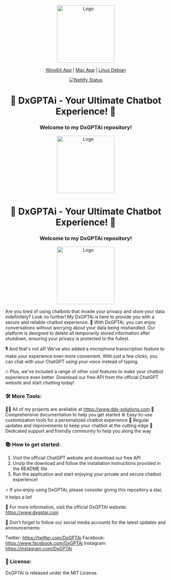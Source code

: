 <html>
  <body>
    <div align="center">
      <img src="https://drive.google.com/uc?id=152rz4oQesWFcPHbJHCMUlAueJFb4zM1d" alt="Logo" width="180" height="180">
    </div>
  </body>
</html>


<p align="center">
  <a href="https://dl.todesktop.com/230509w0j4pa4mf/windows/msi/x64">Winx64 App</a> | 
  <a href="https://dl.todesktop.com/230509w0j4pa4mf/mac/installer/universal">Mac App</a> | 
  <a href="https://dl.todesktop.com/230509w0j4pa4mf/linux/deb/x64">Linux Debian</a>
</p>
<div align="center">
  <a href="https://app.netlify.com/sites/daxgpt-ai/deploys">
    <img src="https://api.netlify.com/api/v1/badges/3fc7db2c-ed81-4e45-9c4c-eb229953b44c/deploy-status" alt="Netlify Status">
  </a>
</div>

<h1 align="center">🤖 DxGPTAi - Your Ultimate Chatbot Experience! 🤖</h1>
<h3 align="center">Welcome to my DxGPTAi repository!</h3>

<div align="center">
<img src="https://drive.google.com/uc?export=view&amp;id=1rGPSUy9Q7mtYvnvsvnHvhkRT1j-XbdVT" alt="Logo" width="180" height="180">
</div><h1 align="center">🤖 DxGPTAi - Your Ultimate Chatbot Experience! 🤖</h1>
<h3 align="center">Welcome to my DxGPTAi repository!</h3>

<div align="center">
<img src="https://drive.google.com/uc?export=view&amp;id=1rGPSUy9Q7mtYvnvsvnHvhkRT1j-XbdVT" alt="Logo" width="180" height="180">
</div>

Are you tired of using chatbots that invade your privacy and store your data indefinitely? Look no further! My DxGPTAi is here to provide you with a secure and reliable chatbot experience. 💬 With DxGPTAi, you can enjoy conversations without worrying about your data being mishandled. Our platform is designed to delete all temporarily stored information after shutdown, ensuring your privacy is protected to the fullest.

🎙️ And that's not all! We've also added a microphone transcription feature to make your experience even more convenient. With just a few clicks, you can chat with your ChatGPT using your voice instead of typing.

🔥 Plus, we've included a range of other cool features to make your chatbot experience even better. Download our free API from the official ChatGPT website and start chatting today!

<h3 align="left">🛠️ More Tools:</h3>

👨‍💻 All of my projects are available at https://www.ddx-solutions.com
📄 Comprehensive documentation to help you get started
⚙️ Easy-to-use customization tools for a personalized chatbot experience
🚀 Regular updates and improvements to keep your chatbot at the cutting edge
💌 Dedicated support and friendly community to help you along the way
<h3 align="left">📚 How to get started:</h3>
<ol>
<li>Visit the official ChatGPT website and download our free API</li>
<li>Unzip the download and follow the installation instructions provided in the README file</li>
<li>Run the application and start enjoying your private and secure chatbot experience!</li>
</ol>

⭐️ If you enjoy using DxGPTAi, please consider giving this repository a star, it helps a lot!

🔗 For more information, visit the official DxGPTAi website: https://www.dxgptai.com

📲 Don't forget to follow our social media accounts for the latest updates and announcements:

Twitter: https://twitter.com/DxGPTAi
Facebook: https://www.facebook.com/DxGPTAi
Instagram: https://instagram.com/DxGPTAi
<h3 align="left">📝 License:</h3>

DxGPTAi is released under the MIT License.
